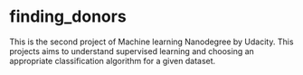# finding_donors
This is the second project of Machine learning Nanodegree by Udacity.
This projects aims to understand supervised learning and choosing an appropriate classification algorithm for a given dataset.
